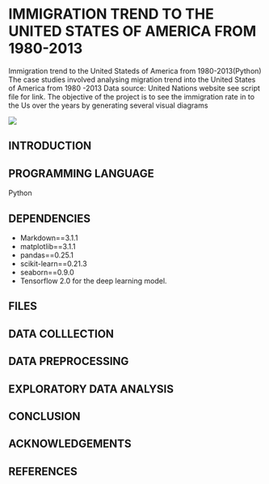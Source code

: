 # IMMIGRATION TREND TO THE UNITED STATES OF AMERICA FROM 1980-2013
Immigration trend to the United Stateds of America from 1980-2013(Python)
The case studies involved analysing migration trend into the United States of America from 1980 -2013
Data source: United Nations website see script file for link.
The objective of the project is to see the immigration rate in to the Us over the years by  generating several visual diagrams

<img src="https://i.ytimg.com/vi/GlJg2h2NrTM/maxresdefault.jpg"/>

## INTRODUCTION


## PROGRAMMING LANGUAGE
Python

## DEPENDENCIES
- Markdown==3.1.1
- matplotlib==3.1.1
- pandas==0.25.1
- scikit-learn==0.21.3
- seaborn==0.9.0
- Tensorflow 2.0 for the deep learning model.

## FILES

## DATA COLLLECTION

## DATA PREPROCESSING

## EXPLORATORY DATA ANALYSIS

## CONCLUSION

## ACKNOWLEDGEMENTS

## REFERENCES

